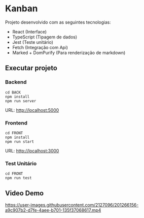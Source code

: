 # Kanban

Projeto desenvolvido com as seguintes tecnologias:

- React (Interface)
- TypeScript (Tipagem de dados)
- Jest (Teste unitário)
- Fetch (Integração com Api)
- Marked + DomPurify (Para renderização de markdown)

## Executar projeto

### Backend

```shell
cd BACK
npm install
npm run server
```

URL: <http://localhost:5000>

### Frontend

```shell
cd FRONT
npm install
npm run start
```

URL: <http://localhost:3000>

### Test Unitário

```shell
cd FRONT
npm run test
```

## Video Demo

<https://user-images.githubusercontent.com/2127096/201266156-a9c907b2-d7fe-4aee-b701-135f37068617.mp4>
